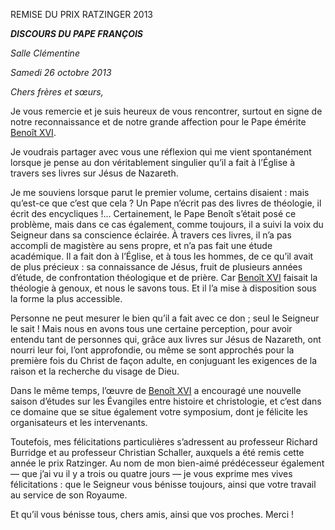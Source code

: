 REMISE DU PRIX RATZINGER 2013

***DISCOURS DU PAPE FRANÇOIS***

*Salle Clémentine*

*Samedi 26 octobre 2013*

*Chers frères et sœurs,*

Je vous remercie et je suis heureux de vous rencontrer, surtout en signe de notre reconnaissance et de notre grande affection pour le Pape émérite [Benoît XVI](http://www.vatican.va/holy_father/benedict_xvi/index_fr.htm).

Je voudrais partager avec vous une réflexion qui me vient spontanément lorsque je pense au don véritablement singulier qu’il a fait à l’Église à travers ses livres sur Jésus de Nazareth.

Je me souviens lorsque parut le premier volume, certains disaient : mais qu’est-ce que c’est que cela ? Un Pape n’écrit pas des livres de théologie, il écrit des encycliques !... Certainement, le Pape Benoît s’était posé ce problème, mais dans ce cas également, comme toujours, il a suivi la voix du Seigneur dans sa conscience éclairée. À travers ces livres, il n’a pas accompli de magistère au sens propre, et n’a pas fait une étude académique. Il a fait don à l’Église, et à tous les hommes, de ce qu’il avait de plus précieux : sa connaissance de Jésus, fruit de plusieurs années d’étude, de confrontation théologique et de prière. Car [Benoît XVI](http://www.vatican.va/holy_father/benedict_xvi/index_fr.htm) faisait la théologie à genoux, et nous le savons tous. Et il l’a mise à disposition sous la forme la plus accessible.

Personne ne peut mesurer le bien qu’il a fait avec ce don ; seul le Seigneur le sait ! Mais nous en avons tous une certaine perception, pour avoir entendu tant de personnes qui, grâce aux livres sur Jésus de Nazareth, ont nourri leur foi, l’ont approfondie, ou même se sont approchés pour la première fois du Christ de façon adulte, en conjuguant les exigences de la raison et la recherche du visage de Dieu.

Dans le même temps, l’œuvre de [Benoît XVI](http://www.vatican.va/holy_father/benedict_xvi/index_fr.htm) a encouragé une nouvelle saison d’études sur les Évangiles entre histoire et christologie, et c’est dans ce domaine que se situe également votre symposium, dont je félicite les organisateurs et les intervenants.

Toutefois, mes félicitations particulières s’adressent au professeur Richard Burridge et au professeur Christian Schaller, auxquels a été remis cette année le prix Ratzinger. Au nom de mon bien-aimé prédécesseur également — que j’ai vu il y a trois ou quatre jours — je vous exprime mes vives félicitations : que le Seigneur vous bénisse toujours, ainsi que votre travail au service de son Royaume.

Et qu’il vous bénisse tous, chers amis, ainsi que vos proches. Merci !
